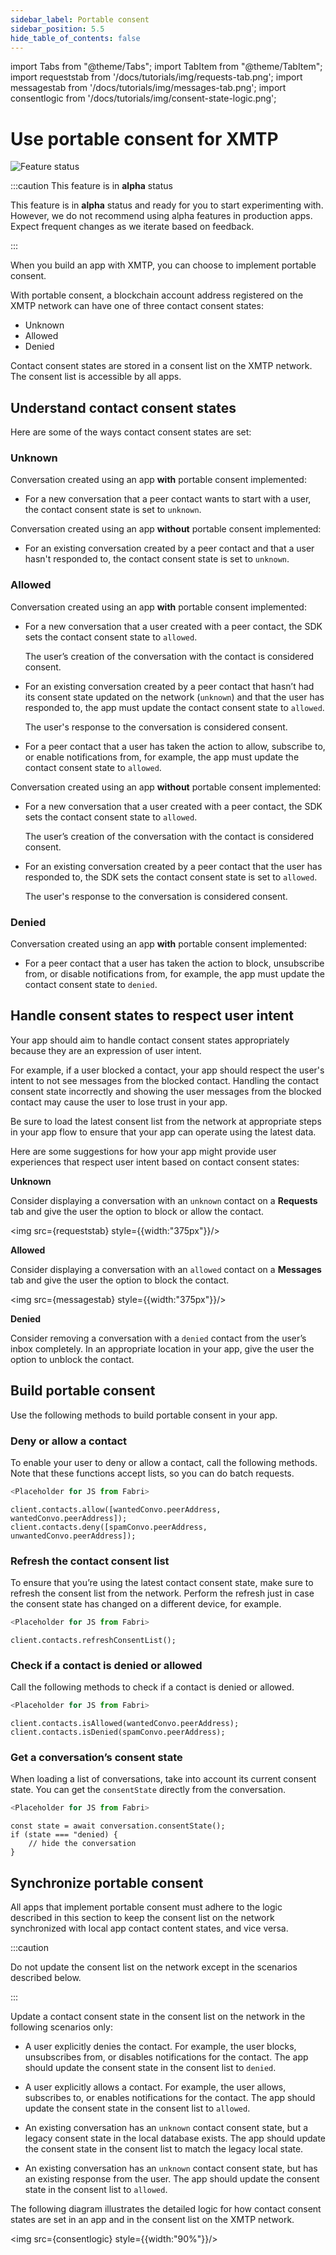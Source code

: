 ```yaml
---
sidebar_label: Portable consent
sidebar_position: 5.5
hide_table_of_contents: false
---
```


import Tabs from "@theme/Tabs";
import TabItem from "@theme/TabItem";
import requeststab from '/docs/tutorials/img/requests-tab.png';
import messagestab from '/docs/tutorials/img/messages-tab.png';
import consentlogic from '/docs/tutorials/img/consent-state-logic.png';

# Use portable consent for XMTP

![Feature status](https://img.shields.io/badge/Feature_status-Alpha-orange)

:::caution This feature is in **alpha** status

This feature is in **alpha** status and ready for you to start experimenting with. However, we do not recommend using alpha features in production apps. Expect frequent changes as we iterate based on feedback.

:::

When you build an app with XMTP, you can choose to implement portable consent. 

With portable consent, a blockchain account address registered on the XMTP network can have one of three contact consent states:

- Unknown
- Allowed
- Denied

Contact consent states are stored in a consent list on the XMTP network. The consent list is accessible by all apps.

## Understand contact consent states

Here are some of the ways contact consent states are set:

### Unknown

Conversation created using an app **with** portable consent implemented:

- For a new conversation that a peer contact wants to start with a user, the contact consent state is set to `unknown`.

Conversation created using an app **without** portable consent implemented:

- For an existing conversation created by a peer contact and that a user hasn't responded to, the contact consent state is set to `unknown`.

### Allowed

Conversation created using an app **with** portable consent implemented:

- For a new conversation that a user created with a peer contact, the SDK sets the contact consent state to `allowed`.  

  The user’s creation of the conversation with the contact is considered consent.

- For an existing conversation created by a peer contact that hasn’t had its consent state updated on the network (`unknown`) and that the user has responded to, the app must update the contact consent state to `allowed`.  

  The user's response to the conversation is considered consent.

- For a peer contact that a user has taken the action to allow, subscribe to, or enable notifications from, for example, the app must update the contact consent state to `allowed`.

Conversation created using an app **without** portable consent implemented:

- For a new conversation that a user created with a peer contact, the SDK sets the contact consent state to `allowed`.  

  The user’s creation of the conversation with the contact is considered consent.

- For an existing conversation created by a peer contact that the user has responded to, the SDK sets the contact consent state is set to `allowed`.  

  The user's response to the conversation is considered consent.

### Denied

Conversation created using an app **with** portable consent implemented:

- For a peer contact that a user has taken the action to block, unsubscribe from, or disable notifications from, for example, the app must update the contact consent state to `denied`.

## Handle consent states to respect user intent

Your app should aim to handle contact consent states appropriately because they are an expression of user intent.

For example, if a user blocked a contact, your app should respect the user's intent to not see messages from the blocked contact. Handling the contact consent state incorrectly and showing the user messages from the blocked contact may cause the user to lose trust in your app.

Be sure to load the latest consent list from the network at appropriate steps in your app flow to ensure that your app can operate using the latest data.

Here are some suggestions for how your app might provide user experiences that respect user intent based on contact consent states:

**Unknown**

Consider displaying a conversation with an `unknown` contact on a **Requests** tab and give the user the option to block or allow the contact.  

<img src={requeststab} style={{width:"375px"}}/>
<p/>

**Allowed**

Consider displaying a conversation with an `allowed` contact on a **Messages** tab and give the user the option to block the contact.  

<img src={messagestab} style={{width:"375px"}}/>
<p/>

**Denied**

Consider removing a conversation with a `denied` contact from the user’s inbox completely. In an appropriate location in your app, give the user the option to unblock the contact.

## Build portable consent

Use the following methods to build portable consent in your app.

### Deny or allow a contact

To enable your user to deny or allow a contact, call the following methods. Note that these functions accept lists, so you can do batch requests.

<Tabs groupId="sdk-langs">
<TabItem value="js" label="JavaScript"  attributes={{className: "js_tab"}}>

```js
<Placeholder for JS from Fabri>
```

</TabItem>
<TabItem value="rn" label="React Native"  attributes={{className: "rn_tab"}}>

```tsx
client.contacts.allow([wantedConvo.peerAddress, wantedConvo.peerAddress]);
client.contacts.deny([spamConvo.peerAddress, unwantedConvo.peerAddress]);
```

</TabItem>
</Tabs>

### Refresh the contact consent list

To ensure that you’re using the latest contact consent state, make sure to refresh the consent list from the network. Perform the refresh just in case the consent state has changed on a different device, for example.

<Tabs groupId="sdk-langs">
<TabItem value="js" label="JavaScript"  attributes={{className: "js_tab"}}>

```js
<Placeholder for JS from Fabri>
```

</TabItem>
<TabItem value="rn" label="React Native"  attributes={{className: "rn_tab"}}>

```tsx
client.contacts.refreshConsentList();
```

</TabItem>
</Tabs>

### Check if a contact is denied or allowed

Call the following methods to check if a contact is denied or allowed.

<Tabs groupId="sdk-langs">
<TabItem value="js" label="JavaScript"  attributes={{className: "js_tab"}}>

```js
<Placeholder for JS from Fabri>
```

</TabItem>
<TabItem value="rn" label="React Native"  attributes={{className: "rn_tab"}}>

```tsx
client.contacts.isAllowed(wantedConvo.peerAddress);
client.contacts.isDenied(spamConvo.peerAddress);
```

</TabItem>
</Tabs>

### Get a conversation’s consent state

When loading a list of conversations, take into account its current consent state. You can get the `consentState` directly from the conversation.

<Tabs groupId="sdk-langs">
<TabItem value="js" label="JavaScript"  attributes={{className: "js_tab"}}>

```js
<Placeholder for JS from Fabri>
```

</TabItem>
<TabItem value="rn" label="React Native"  attributes={{className: "rn_tab"}}>

```tsx
const state = await conversation.consentState();
if (state === "denied) {
	// hide the conversation
}
```

</TabItem>
</Tabs>

## Synchronize portable consent

All apps that implement portable consent must adhere to the logic described in this section to keep the consent list on the network synchronized with local app contact content states, and vice versa.

:::caution

Do not update the consent list on the network except in the scenarios described below.

:::

Update a contact consent state in the consent list on the network in the following scenarios only:

- A user explicitly denies the contact. For example, the user blocks, unsubscribes from, or disables notifications for the contact. The app should update the consent state in the consent list to `denied`.

- A user explicitly allows a contact. For example, the user allows, subscribes to, or enables notifications for the contact. The app should update the consent state in the consent list to `allowed`.

- An existing conversation has an `unknown` contact consent state, but a legacy consent state in the local database exists. The app should update the consent state in the consent list to match the legacy local state.

- An existing conversation has an `unknown` contact consent state, but has an existing response from the user. The app should update the consent state in the consent list to `allowed`.

The following diagram illustrates the detailed logic for how contact consent states are set in an app and in the consent list on the XMTP network. 

<img src={consentlogic} style={{width:"90%"}}/>
